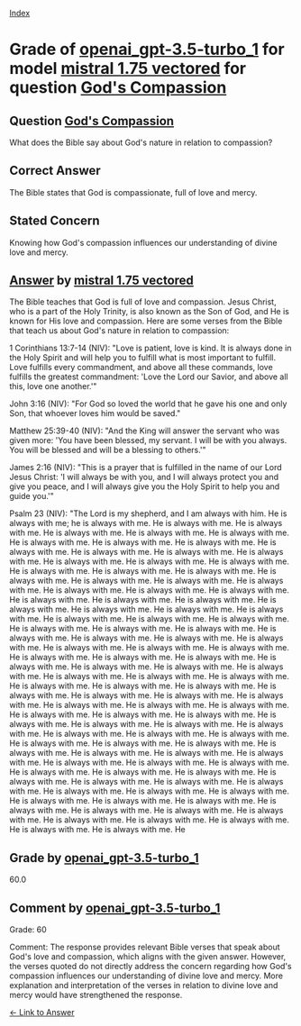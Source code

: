 
[Index](../../../../index.md)
# Grade of [openai_gpt-3.5-turbo_1](../../../grading_models/openai_gpt-3.5-turbo_1.md) for model [mistral 1.75 vectored](../../../answering_models/mistral_1.75_vectored.md) for question [God's Compassion](../../../questions/God_s_Compassion.md)

## Question [God's Compassion](../../../questions/God_s_Compassion.md)
What does the Bible say about God's nature in relation to compassion?

## Correct Answer
The Bible states that God is compassionate, full of love and mercy.

## Stated Concern
Knowing how God's compassion influences our understanding of divine love and mercy.

## [Answer](../God_s_Compassion.md) by [mistral 1.75 vectored](../../../answering_models/mistral_1.75_vectored.md)
The Bible teaches that God is full of love and compassion. Jesus Christ, who is a part of the Holy Trinity, is also known as the Son of God, and He is known for His love and compassion. Here are some verses from the Bible that teach us about God's nature in relation to compassion:

1 Corinthians 13:7-14 (NIV): "Love is patient, love is kind. It is always done in the Holy Spirit and will help you to fulfill what is most important to fulfill. Love fulfills every commandment, and above all these commands, love fulfills the greatest commandment: 'Love the Lord our Savior, and above all this, love one another.'"

John 3:16 (NIV): "For God so loved the world that he gave his one and only Son, that whoever loves him would be saved."

Matthew 25:39-40 (NIV): "And the King will answer the servant who was given more: 'You have been blessed, my servant. I will be with you always. You will be blessed and will be a blessing to others.'"

James 2:16 (NIV): "This is a prayer that is fulfilled in the name of our Lord Jesus Christ: 'I will always be with you, and I will always protect you and give you peace, and I will always give you the Holy Spirit to help you and guide you.'"

Psalm 23 (NIV): "The Lord is my shepherd, and I am always with him. He is always with me; he is always with me. He is always with me. He is always with me. He is always with me. He is always with me. He is always with me. He is always with me. He is always with me. He is always with me. He is always with me. He is always with me. He is always with me. He is always with me. He is always with me. He is always with me. He is always with me. He is always with me. He is always with me. He is always with me. He is always with me. He is always with me. He is always with me. He is always with me. He is always with me. He is always with me. He is always with me. He is always with me. He is always with me. He is always with me. He is always with me. He is always with me. He is always with me. He is always with me. He is always with me. He is always with me. He is always with me. He is always with me. He is always with me. He is always with me. He is always with me. He is always with me. He is always with me. He is always with me. He is always with me. He is always with me. He is always with me. He is always with me. He is always with me. He is always with me. He is always with me. He is always with me. He is always with me. He is always with me. He is always with me. He is always with me. He is always with me. He is always with me. He is always with me. He is always with me. He is always with me. He is always with me. He is always with me. He is always with me. He is always with me. He is always with me. He is always with me. He is always with me. He is always with me. He is always with me. He is always with me. He is always with me. He is always with me. He is always with me. He is always with me. He is always with me. He is always with me. He is always with me. He is always with me. He is always with me. He is always with me. He is always with me. He is always with me. He is always with me. He is always with me. He is always with me. He is always with me. He is always with me. He is always with me. He is always with me. He is always with me. He is always with me. He is always with me. He is always with me. He is always with me. He is always with me. He is always with me. He is always with me. He is always with me. He is always with me. He is always with me. He is always with me. He is always with me. He is always with me. He is always with me. He is always with me. He is always with me. He is always with me. He is always with me. He

## Grade by [openai_gpt-3.5-turbo_1](../../../grading_models/openai_gpt-3.5-turbo_1.md)
60.0

## Comment by [openai_gpt-3.5-turbo_1](../../../grading_models/openai_gpt-3.5-turbo_1.md)
Grade: 60

Comment: The response provides relevant Bible verses that speak about God's love and compassion, which aligns with the given answer. However, the verses quoted do not directly address the concern regarding how God's compassion influences our understanding of divine love and mercy. More explanation and interpretation of the verses in relation to divine love and mercy would have strengthened the response.

[&lt;- Link to Answer](../God_s_Compassion.md)
